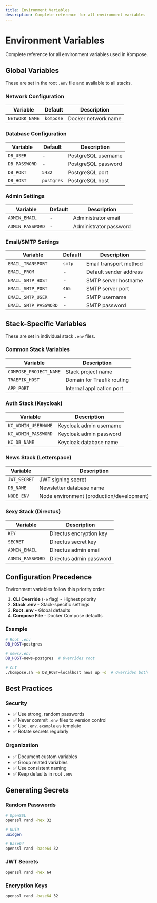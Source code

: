 ```yaml
---
title: Environment Variables
description: Complete reference for all environment variables
---
```


# Environment Variables

Complete reference for all environment variables used in Kompose.

## Global Variables

These are set in the root `.env` file and available to all stacks.

### Network Configuration

| Variable | Default | Description |
|----------|---------|-------------|
| `NETWORK_NAME` | `kompose` | Docker network name |

### Database Configuration

| Variable | Default | Description |
|----------|---------|-------------|
| `DB_USER` | - | PostgreSQL username |
| `DB_PASSWORD` | - | PostgreSQL password |
| `DB_PORT` | `5432` | PostgreSQL port |
| `DB_HOST` | `postgres` | PostgreSQL host |

### Admin Settings

| Variable | Default | Description |
|----------|---------|-------------|
| `ADMIN_EMAIL` | - | Administrator email |
| `ADMIN_PASSWORD` | - | Administrator password |

### Email/SMTP Settings

| Variable | Default | Description |
|----------|---------|-------------|
| `EMAIL_TRANSPORT` | `smtp` | Email transport method |
| `EMAIL_FROM` | - | Default sender address |
| `EMAIL_SMTP_HOST` | - | SMTP server hostname |
| `EMAIL_SMTP_PORT` | `465` | SMTP server port |
| `EMAIL_SMTP_USER` | - | SMTP username |
| `EMAIL_SMTP_PASSWORD` | - | SMTP password |

## Stack-Specific Variables

These are set in individual stack `.env` files.

### Common Stack Variables

| Variable | Description |
|----------|-------------|
| `COMPOSE_PROJECT_NAME` | Stack project name |
| `TRAEFIK_HOST` | Domain for Traefik routing |
| `APP_PORT` | Internal application port |

### Auth Stack (Keycloak)

| Variable | Description |
|----------|-------------|
| `KC_ADMIN_USERNAME` | Keycloak admin username |
| `KC_ADMIN_PASSWORD` | Keycloak admin password |
| `KC_DB_NAME` | Keycloak database name |

### News Stack (Letterspace)

| Variable | Description |
|----------|-------------|
| `JWT_SECRET` | JWT signing secret |
| `DB_NAME` | Newsletter database name |
| `NODE_ENV` | Node environment (production/development) |

### Sexy Stack (Directus)

| Variable | Description |
|----------|-------------|
| `KEY` | Directus encryption key |
| `SECRET` | Directus secret key |
| `ADMIN_EMAIL` | Directus admin email |
| `ADMIN_PASSWORD` | Directus admin password |

## Configuration Precedence

Environment variables follow this priority order:

1. **CLI Override** (`-e` flag) - Highest priority
2. **Stack .env** - Stack-specific settings
3. **Root .env** - Global defaults
4. **Compose File** - Docker Compose defaults

### Example

```bash
# Root .env
DB_HOST=postgres

# news/.env
DB_HOST=news-postgres  # Overrides root

# CLI
./kompose.sh -e DB_HOST=localhost news up -d  # Overrides both
```

## Best Practices

### Security

- ✅ Use strong, random passwords
- ✅ Never commit `.env` files to version control
- ✅ Use `.env.example` as template
- ✅ Rotate secrets regularly

### Organization

- ✅ Document custom variables
- ✅ Group related variables
- ✅ Use consistent naming
- ✅ Keep defaults in root `.env`

## Generating Secrets

### Random Passwords

```bash
# OpenSSL
openssl rand -hex 32

# UUID
uuidgen

# Base64
openssl rand -base64 32
```

### JWT Secrets

```bash
openssl rand -hex 64
```

### Encryption Keys

```bash
openssl rand -base64 32
```
